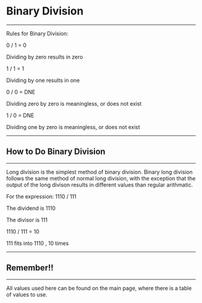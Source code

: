 # Binary Division

***

Rules for Binary Division:

0 / 1 = 0

Dividing by zero results in zero

1 / 1 = 1

Dividing by one results in one 

0 / 0 = DNE

Dividing zero by zero is meaningless, or does not exist

1 / 0 = DNE

Dividing one by zero is meaningless, or does not exist

***

## How to Do Binary Division 

***

Long division is the simplest method of binary division. Binary long division follows the same method of normal long division, with the exception that the output of the long divison results in different values than regular arithmatic.

For the expression: 1110 / 111

The dividend is 1110

The divisor is 111

1110 / 111 = 10

111 fits into 1110 , 10 times

***

## Remember!! 

***

All values used here can be found on the main page, where there is a table of values to use.



